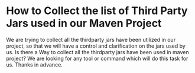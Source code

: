
# How to Collect the list of Third Party Jars used in our Maven Project

We are trying to collect all the thirdparty jars have been utilized in our project, so that we will have a control and clarification on the jars used by us.
Is there a Way to collect all the thirdparty jars have been used in maven project?
We are looking for any tool or command which will do this task for us.
Thanks in advance.

        